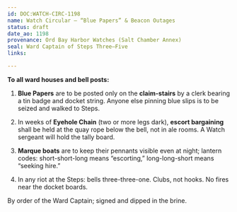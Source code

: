 ```yaml
---
id: DOC:WATCH-CIRC-1198
name: Watch Circular — “Blue Papers” & Beacon Outages
status: draft
date_ao: 1198
provenance: Ord Bay Harbor Watches (Salt Chamber Annex)
seal: Ward Captain of Steps Three–Five
links:

---
```


**To all ward houses and bell posts:**

1) **Blue Papers** are to be posted only on the **claim-stairs** by a clerk bearing a tin badge and docket string. Anyone else pinning blue slips is to be seized and walked to Steps.

2) In weeks of **Eyehole Chain** (two or more legs dark), **escort bargaining** shall be held at the quay rope below the bell, not in ale rooms. A Watch sergeant will hold the tally board.

3) **Marque boats** are to keep their pennants visible even at night; lantern codes: short-short-long means “escorting,” long-long-short means “seeking hire.”

4) In any riot at the Steps: bells three-three-one. Clubs, not hooks. No fires near the docket boards.

By order of the Ward Captain; signed and dipped in the brine.
